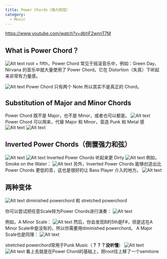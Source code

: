 ```yaml
---
title: Power Chords（强力和弦）
category:
  - Music
---
```


https://www.youtube.com/watch?v=dbhF2wnnT7M

## What is Power Chord？

![Alt text](image.png)
root + fifth，Power Chord 常见于摇滚音乐中，例如：Green Day、Nirvana 的音乐中就大量使用了 Power Chord。它在 Distortion（失真）下听起来非常有力量感。

![Alt text](image-1.png)
Power Chord 只有两个 Note 所以其实不是真正的 Chord。

## Substitution of Major and Minor Chords

Power Chord 既不是 Major，也不是 Minor，或者也可以都是。
![Alt text](image-2.png)
Power Chord 可以用来，代替 Major 和 Minor，营造 Punk 和 Metal 感
![Alt text](image-3.png)
![Alt text](image-4.png)

## Inverted Power Chords（倒置强力和弦）

![Alt text](image-5.png)
![Alt text](image-6.png)
Inverted Power Chords 听起来更 Dirty
![Alt text](image-7.png)
例如，Smoke on the Water：
![Alt text](image-8.png)
另外，Inverted Power Chords 能够创造出比 Power Chords 更低的音，这也是很好的让 Bass Player 介入的地方。
![Alt text](image-9.png)

## 两种变体

![Alt text](image-10.png)
diminished powerchord 和 stretched powerchord

你可以尝试把任意Scale转为Power Chords进行演奏：
![Alt text](image-11.png)

例如，A Minor Scale：
![Alt text](image-12.png)
然后，你会发现B的5th是F#，但是这在A Minor Scale中是没有的，所以你需要用diminished powerchord。
A Major Scale也是同理：
![Alt text](image-13.png)

stretched powerchord常用于Punk Music（**？？？没听懂**）
![Alt text](image-14.png)
![Alt text](image-15.png)
看上去就是在Power Chord的基础上，把root往上移了一个semitone